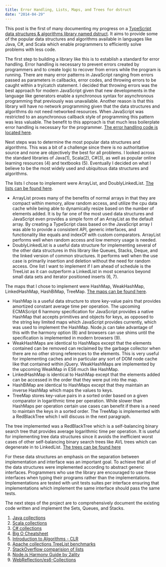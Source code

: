 ```yaml
---
title: Error Handling, Lists, Maps, and Trees for dstruct
date: "2014-04-29"
---
```


This post is the first of many documenting my progress on a [TypeScript data structures & algorithms library named dstruct](https://github.com/codystebbins/dstruct). It aims to provide some of the popular data structures and algorithms available in languages like Java, C#, and Scala which enable programmers to efficiently solve problems with less code.

The first step to building a library like this is to establish a standard for error handling. Error handling is necessary to prevent errors created by programmers and to create logic to recover from errors while the program is running. There are many error patterns in JavaScript ranging from errors passed as parameters in callbacks, error codes, and throwing errors to be caught within a try/catch statement. I decided that throwing errors was the best approach for modern JavaScript given that new developments in the language like generators enable a synchronous syntax for asynchronous programming that previously was unavailable. Another reason is that this library will have no network programming given that the data structures and algorithms do not need networked resources. When JavaScript was restricted to an asynchronous callback style of programming this pattern was less valuable. The benefit to this approach is that much less boilerplate error handling is necessary for the programmer. [The error handling code is located here](https://github.com/codystebbins/dstruct/blob/master/lib/Error.ts).

Next steps was to determine the most popular data structures and algorithms. This was a bit of a challenge since there is no authoritative source and none are objectively the best for all problems. I looked across the standard libraries of Java(1), Scala(2), C#(3), as well as popular online learning resources (4) and textbooks (5). Eventually I decided on what I believe to be the most widely used and ubiquitous data structures and algorithms.

The lists I chose to implement were ArrayList, and DoublyLinkedList. [The lists can be found here](https://github.com/codystebbins/dstruct/tree/master/lib/structures/lists).

- ArrayList proves many of the benefits of normal arrays in that they are compact within memory, allow random access, and utilize the cpu data cache while being able to dynamically resize based on the number of elements added. It is by far one of the most used data structures and JavaScript even provides a simple form of an ArrayList as the default array. By creating a TypeScript class based on the JavaScript array I was able to provide a consistent API, generic interfaces, and functionality like equals and indexOf with custom comparators. ArrayList performs well when random access and low memory usage is needed.
- DoublyLinkedList is a useful data structure for implementing several of the other data structures in this library like Queues, Stacks, Deque, and the linked version of common structures. It performs well when the use case is primarily insertion and deletion without the need for random access. One list I want to implement if I am ahead of schedule is the TreeList as it can outperform a LinkedList in most scenarios beyond small data sets and iterator positioned inserts (6, 7).

The maps that I chose to implement were HashMap, WeakHashMap, LinkedHashMap, HashBiMap, TreeMap. [The maps can be found here](https://github.com/codystebbins/dstruct/tree/master/lib/structures/maps).

- HashMap is a useful data structure to store key-value pairs that provides amortized constant average time per operation. The upcoming ECMAScript 6 harmony specification for JavaScript provides a native HashMap that accepts primitives and objects for keys, as opposed to the string key limited maps which JavaScript provides currently, which was used to implement the HashMap. Node.js can take advantage of this with the harmony option (8) and browsers can use shims until the specification is implemented in modern browsers (9).
- WeakHashMaps are identical to HashMaps except that the elements contained can be removed can reclaimed by the garbage collector when there are no other strong references to the elements. This is very useful for implementing caches and in particular any sort of DOM node cache like that contained within jQuery. WeakHashMaps are implemented by the upcoming WeakMap in ES6 much like HashMap.
- LinkedHashMap is identical to HashMap except that the elements added can be accessed in the order that they were put into the map.
- HashBiMap are identical to HashMaps except that they maintain an inverse HashMap which maps the values to keys.
- TreeMap stores key-value pairs in a sorted order based on a given comparator in logarithmic time per operation. While slower than HashMaps per operation certain use cases can benefit if there is a need to maintain the keys in a sorted order. The TreeMap is implemented with a RedBlackTree which I will discuss in the next paragraph.

The tree implemented was a RedBlackTree which is a self-balancing binary search tree that provides average logarithmic time per operation. It is useful for implementing tree data structures since it avoids the inefficient worst cases of other self-balancing binary search trees like AVL trees which can degenerate in to LinkedList. [The trees can be found here](https://github.com/codystebbins/dstruct/tree/master/lib/structures/trees)

For these data structures an emphasis on the separation between implementation and interface was an important goal. To achieve that all of the data structures were implemented according to abstract generic interfaces. Programmers who use the library are encouraged to use these interfaces when typing their programs rather than the implementations. Implementations are tested with unit tests suites per interface ensuring that implementations which implement the same interface should pass the same tests.

The next steps of the project are to comprehensively document the existing code written and implement the Sets, Queues, and Stacks.

1. [Java collections](http://docs.oracle.com/javase/7/docs/api/java/util/Collections.html)
2. [Scala collections](http://www.scala-lang.org/api/2.10.3/index.html#scala.collection.package)
3. [C# collections](http://msdn.microsoft.com/en-us/library/ybcx56wz.aspx)
4. [Big O Cheatsheet](http://bigocheatsheet.com/#comments)
5. [Introduction to Algorithms - CLR](http://smile.amazon.com/Introduction-Algorithms-Thomas-H-Cormen/dp/0262033844)
6. [Apache collections TreeList benchmarks](https://commons.apache.org/proper/commons-collections/javadocs/api-3.2.1/org/apache/commons/collections/list/TreeList.html)
7. [StackOverflow comparision of lists](https://stackoverflow.com/questions/1713144/list-implementations-does-linkedlist-really-perform-so-poorly-vs-arraylist-and)
8. [Node.js Harmony Guide by 2ality](http://www.2ality.com/2013/04/nodejs-harmony.html)
9. [WebReflection/es6-Collections](https://github.com/WebReflection/es6-collections)
